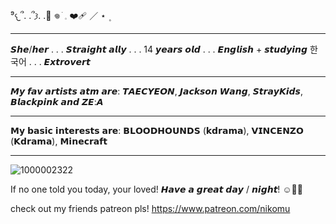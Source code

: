⁹𐔌՞. .՞𐦯. .🥊 𖦹 ׂ 𓈒 ❤️‍🩹 ／ ⋆ ۪

_____

𝙎𝙝𝙚/𝙝𝙚𝙧 . . . 𝙎𝙩𝙧𝙖𝙞𝙜𝙝𝙩 𝙖𝙡𝙡𝙮 . . . 14 𝙮𝙚𝙖𝙧𝙨 𝙤𝙡𝙙 . . . 𝙀𝙣𝙜𝙡𝙞𝙨𝙝 + 𝙨𝙩𝙪𝙙𝙮𝙞𝙣𝙜 한국어 . . . 𝙀𝙭𝙩𝙧𝙤𝙫𝙚𝙧𝙩 
____
𝙈𝙮 𝙛𝙖𝙫 𝙖𝙧𝙩𝙞𝙨𝙩𝙨 𝙖𝙩𝙢 𝙖𝙧𝙚: 𝙏𝘼𝙀𝘾𝙔𝙀𝙊𝙉, 𝙅𝙖𝙘𝙠𝙨𝙤𝙣 𝙒𝙖𝙣𝙜, 𝙎𝙩𝙧𝙖𝙮𝙆𝙞𝙙𝙨, 𝘽𝙡𝙖𝙘𝙠𝙥𝙞𝙣𝙠 𝙖𝙣𝙙 𝙕𝙀:𝘼
_______
𝗠𝘆 𝗯𝗮𝘀𝗶𝗰 𝗶𝗻𝘁𝗲𝗿𝗲𝘀𝘁𝘀 𝗮𝗿𝗲: 𝗕𝗟𝗢𝗢𝗗𝗛𝗢𝗨𝗡𝗗𝗦 (𝗸𝗱𝗿𝗮𝗺𝗮), 𝗩𝗜𝗡𝗖𝗘𝗡𝗭𝗢 (𝗞𝗱𝗿𝗮𝗺𝗮), 𝗠𝗶𝗻𝗲𝗰𝗿𝗮𝗳𝘁
________
![1000002322](https://github.com/user-attachments/assets/667346b4-9912-4181-b4d9-fc193aa009b0)


  If no one told you today, your loved! 𝙃𝙖𝙫𝙚 𝙖 𝙜𝙧𝙚𝙖𝙩 𝙙𝙖𝙮 / 𝙣𝙞𝙜𝙝𝙩! ☺️🤙🏼

check out my friends patreon pls! https://www.patreon.com/nikomu
